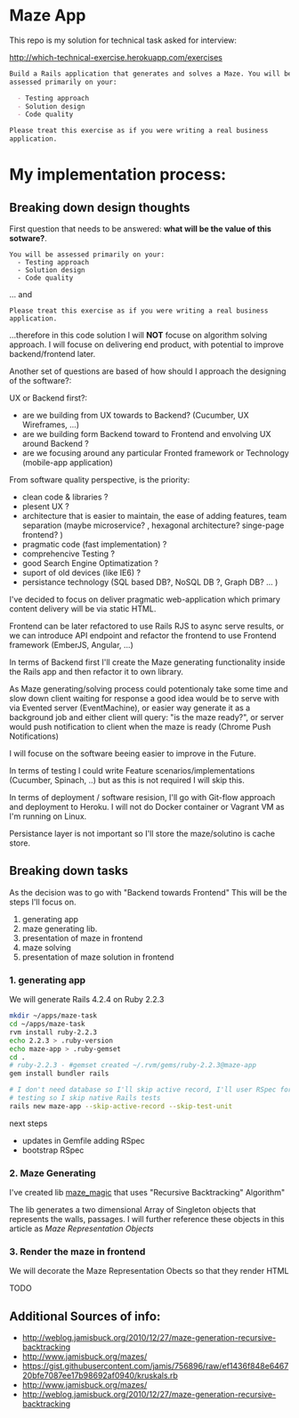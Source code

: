 # Maze App

This repo is my solution for technical task asked for interview:

http://which-technical-exercise.herokuapp.com/exercises

```md
Build a Rails application that generates and solves a Maze. You will be
assessed primarily on your:

  - Testing approach
  - Solution design
  - Code quality

Please treat this exercise as if you were writing a real business
application.
```

# My implementation process:

## Breaking down design thoughts

First question that needs to be answered: **what will be the value of this sotware?**.

```
You will be assessed primarily on your:
  - Testing approach
  - Solution design
  - Code quality
```

... and

```
Please treat this exercise as if you were writing a real business
application.
```

...therefore in this code solution I will **NOT** focuse on algorithm solving approach.
I will focuse on delivering end product, with potential to improve
backend/frontend later.


Another set of questions are based of how should I approach the
designing of the software?:

UX or Backend first?:

* are we building from UX towards to Backend? (Cucumber, UX Wireframes, ...)
* are we building form Backend toward to Frontend and envolving UX
  around Backend ?
* are we focusing around any particular Fronted framework or Technology
  (mobile-app application)

From software quality perspective, is the priority:

* clean code & libraries ?
* plesent UX ?
* architecture that is easier to maintain, the ease of adding features,
  team separation (maybe microservice? , hexagonal architecture?
  singe-page frontend? )
* pragmatic code (fast implementation) ?
* comprehencive Testing ?
* good Search Engine Optimatization ?
* suport of old devices (like IE6) ?
* persistance technology (SQL based DB?, NoSQL DB ?, Graph DB? ... )


I've decided to focus on deliver pragmatic web-application which primary
content delivery will be via static HTML.

Frontend  can be later refactored to use Rails RJS to async serve results,
or we can introduce API endpoint and refactor the frontend to use Frontend framework
(EmberJS, Angular, ...)

In terms of Backend first I'll create the Maze generating functionality
inside the Rails app and then refactor it to own library.

As Maze generating/solving process could potentionaly take some time and slow down client
waiting for response a good idea would be to serve with via Evented server
(EventMachine), or easier way generate it as a background job and either
client will query: "is the maze ready?", or server would push
notification to client when the maze is ready (Chrome Push
Notifications)

I will focuse on the software beeing easier to improve in the Future.

In terms of testing I could write Feature scenarios/implementations
(Cucumber, Spinach, ..) but as this is not required I will skip this.

In terms of deployment / software resision, I'll go with Git-flow
approach and deployment to Heroku. I will not do Docker container or
Vagrant VM as I'm running on Linux.

Persistance layer is not important so I'll store the maze/solutino is cache
store.


## Breaking down tasks

As the decision was to go with "Backend towards Frontend" This will be
the steps I'll focus on.

1. generating app
2. maze generating lib.
4. presentation of maze in frontend
3. maze solving
5. presentation of maze solution in frontend

### 1. generating app

We will generate Rails 4.2.4 on Ruby 2.2.3

```sh
mkdir ~/apps/maze-task
cd ~/apps/maze-task
rvm install ruby-2.2.3
echo 2.2.3 > .ruby-version
echo maze-app > .ruby-gemset
cd .
# ruby-2.2.3 - #gemset created ~/.rvm/gems/ruby-2.2.3@maze-app
gem install bundler rails

# I don't need database so I'll skip active record, I'll user RSpec for
# testing so I skip native Rails tests
rails new maze-app --skip-active-record --skip-test-unit
```

next steps

* updates in Gemfile adding RSpec
* bootstrap RSpec

### 2. Maze Generating

I've created lib [maze_magic](https://github.com/equivalent/maze_magic) that uses
"Recursive Backtracking" Algorithm"

The lib generates a two dimensional Array of Singleton objects that
represents the walls, passages. I will further reference these objects
in this article as *Maze Representation Objects*

### 3. Render the maze in frontend

We will decorate the Maze Representation Obects so that they render HTML

TODO


## Additional Sources of info:

* http://weblog.jamisbuck.org/2010/12/27/maze-generation-recursive-backtracking
* http://www.jamisbuck.org/mazes/
* https://gist.githubusercontent.com/jamis/756896/raw/ef1436f848e646720bfe7087ee17b98692af0940/kruskals.rb
* http://www.jamisbuck.org/mazes/
* http://weblog.jamisbuck.org/2010/12/27/maze-generation-recursive-backtracking
